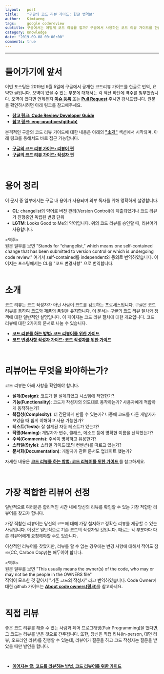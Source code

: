 ```yaml
---
layout:   post
title:    "구글의 코드 리뷰 가이드: 한글 번역본"
author:   Kimtaeng
tags: 	  google codereview
subtitle: 구글에서는 어떻게 코드 리뷰를 할까? 구글에서 사용하는 코드 리뷰 가이드를 한글로 번역해보았습니다.
category: Knowledge
date: "2019-09-08 00:00:00"
comments: true
---
```


<hr/>

# 들어가기에 앞서

이번 포스팅은 2019년 9월 5일에 구글에서 공개한 코드리뷰 가이드를 한글로 번역, 요약한 글입니다.
오역이 있을 수 있는 부분에 대해서는 각 섹션 하단에 역주를 첨부했습니다. 오역이 있다면 언제든지
<a href="https://github.com/madplay/madplay.github.io/issues" target="_blank" rel="nofollow"><b>이슈 등록</b></a> 또는
<a href="https://github.com/madplay/madplay.github.io/pulls" target="_blank" rel="nofollow"><b>Pull Request</b></a>
주시면 감사드립니다. 원문을 확인하시려면 아래 링크를 참고해주세요.

- <a href="https://google.github.io/eng-practices" target="_blank" rel="nofollow"><b>참고 링크: 
Code Review Developer Guide</b></a>
- <a href="https://github.com/google/eng-practices" target="_blank" rel="nofollow"><b>참고 링크:
eng-practices(github)</b></a>

본격적인 구글의 코드 리뷰 가이드에 대한 내용은 아래의 <a href="#소개"><b>"소개"</b></a> 섹션에서 시작되며,
아래 링크를 통해서도 바로 접근 가능합니다.

- <a href="/post/google-code-review-guide-for-reviewers"><b>구글의 코드 리뷰 가이드: 리뷰어 편</b></a>
- <a href="/post/google-code-review-guide-for-authors"><b>구글의 코드 리뷰 가이드: 작성자 편</b></a>

<br/>

# 용어 정리

이 문서 중 일부에서는 구글 내 용어가 사용되며 외부 독자를 위해 명확하게 설명합니다.

- **CL**: changelist의 약어로 버전 관리(Version Control)에 제출되었거나 코드 리뷰가 진행중인 독립된 변경 단위
- **LGTM**: Looks Good to Me의 약어입니다. 위의 코드 리뷰를 승인할 때, 리뷰어가 사용합니다.    

<div class="post_comments">&lt;역주&gt;<br/>
원문 일부를 보면 "Stands for “changelist,” which means one self-contained change that has been submitted to version
control or which is undergoing code review." 여기서 self-contained를 independent와 동의로 번역하였습니다. 
이어지는 포스팅에서는 CL을 "코드 변경사항" 으로 번역합니다.</div>

<br/>

# 소개

코드 리뷰는 코드 작성자가 아닌 사람이 코드를 검토하는 프로세스입니다. 구글은 코드 리뷰를 통하여 코드와 제품의 품질을 유지합니다.
이 문서는 구글의 코드 리뷰 절차와 정책에 대한 일반적인 설명입니다.
이 페이지는 코드 리뷰 절차에 대한 개요입니다. 코드 리뷰에 대한 2가지의 문서로 나눌 수 있습니다.

- <a href="/post/google-code-review-guide-for-reviewers"><b>코드 리뷰를 하는 방법: 코드 리뷰어를 위한 가이드</b></a>
- <a href="/post/google-code-review-guide-for-authors"><b>코드 변경사항 작성자 가이드: 코드 작성자를 위한 가이드</b></a>


<br/>

# 리뷰어는 무엇을 봐야하는가?

코드 리뷰는 아래 사항을 확인해야 합니다.

- **설계(Design)**: 코드가 잘 설계되었고 시스템에 적합한가?
- **기능(Functionality)**: 코드가 작성자의 의도대로 동작하는가? 사용자에게 적합하게 동작하는가?
- **복잡성(Complexity)**: 더 간단하게 만들 수 있는가? 나중에 코드를 다른 개발자가 보았을 때 쉽게 이해하고 사용 가능한가?
- **테스트(Tests)**: 잘 설계된 자동 테스트가 있는가?
- **작명(Naming)**: 개발자가 변수, 클래스, 메소드 등에 명확한 이름을 선택했는가?
- **주석(Comments)**: 주석이 명확하고 유용한가?
- **스타일(Style)**: 스타일 가이드(코딩 컨벤션)를 따르고 있는가?
- **문서화(Documentation)**: 개발자가 관련 문서도 업데이트 했는가?

자세한 내용은 <a href="/post/google-code-review-guide-for-reviewers"><b>코드 리뷰를 하는 방법: 코드 리뷰어를 위한 가이드
</b></a>를 참고하세요.

<br/>

# 가장 적합한 리뷰어 선정

일반적으로 여러분은 합리적인 시간 내에 당신의 리뷰를 확인할 수 있는 가장 적합한 리뷰어를 찾고자 합니다.

가장 적합한 리뷰어는 당신의 코드에 대해 가장 철저하고 정확한 리뷰를 제공할 수 있는 사람입니다.
이것은 일반적으로 기존 코드의 작성자일 것입니다. 때로는 각 부분마다 다른 리뷰어에게 요청해야할 수도 있습니다.

이상적인 리뷰어를 찾았지만, 리뷰를 할 수 없는 경우에는 변경 사항에 대해서 적어도 참조(CC, Carbon Copy)는 해두어야 합니다.

<div class="post_comments">
&lt;역주&gt;<br/>
원문 일부를 보면 "This usually means the owner(s) of the code, who may or may not be the people in the OWNERS file"<br/>
직역이 모호한 것 같아서 "기존 코드의 작성자" 라고 번역하였습니다. Code Owner에 대한 github 가이드는
<a href="https://help.github.com/en/articles/about-code-owners" target="_blank" rel="nofollow">
<b>About code owners(링크)</b></a>를 참고하세요.</div>

<br/>

# 직접 리뷰

좋은 코드 리뷰를 해줄 수 있는 사람과 페어 프로그래밍(Pair Programming)을 했다면, 그 코드는 리뷰를 받은 것으로 간주됩니다.
또한, 당신은 직접 리뷰(in-person, 대면 리뷰, 오프라인 리뷰)를 진행할 수 있는데, 리뷰어가 질문을 하고 코드 작성자는 질문을 받았을 때만 발언을 합니다.

<br/>

- <a href="/post/google-code-review-guide-for-reviewers"><b>이어지는 글: 코드를 리뷰하는 방법, 코드 리뷰어를 위한 가이드</b></a>